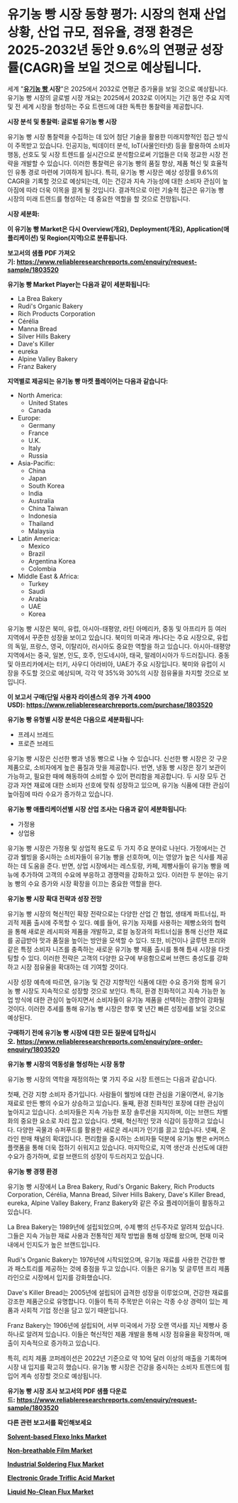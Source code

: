 <p><h1>유기농 빵 시장 동향 평가: 시장의 현재 산업 상황, 산업 규모, 점유율, 경쟁 환경은 2025-2032년 동안 9.6%의 연평균 성장률(CAGR)을 보일 것으로 예상됩니다.</h1></p><p>세계 "<strong><a href="https://www.reliableresearchreports.com/organic-bread-r1803520?utm_campaign=105&utm_medium=8&utm_source=Github&utm_content=ia&utm_term=02022025&utm_id=organic-bread">유기농 빵&nbsp;</a></strong><strong>시장</strong>"은 2025에서 2032로 연평균 증가율을 보일 것으로 예상됩니다. 유기농 빵 시장의 글로벌 시장 개요는 2025에서 2032로 이어지는 기간 동안 주요 지역 및 전 세계 시장을 형성하는 주요 트렌드에 대한 독특한 통찰력을 제공합니다.</p>
<p><strong>시장 분석 및 통찰력: 글로벌 유기농 빵 시장</strong></p>
<p><p>유기농 빵 시장 통찰력을 수집하는 데 있어 첨단 기술을 활용한 미래지향적인 접근 방식이 주목받고 있습니다. 인공지능, 빅데이터 분석, IoT(사물인터넷) 등을 활용하여 소비자 행동, 선호도 및 시장 트렌드를 실시간으로 분석함으로써 기업들은 더욱 정교한 시장 전략을 개발할 수 있습니다. 이러한 통찰력은 유기농 빵의 품질 향상, 제품 혁신 및 효율적인 유통 경로 마련에 기여하게 됩니다. 특히, 유기농 빵 시장은 예상 성장률 9.6%의 CAGR을 기록할 것으로 예상되는데, 이는 건강과 지속 가능성에 대한 소비자 관심이 높아짐에 따라 더욱 이목을 끌게 될 것입니다. 결과적으로 이런 기술적 접근은 유기농 빵 시장의 미래 트렌드를 형성하는 데 중요한 역할을 할 것으로 전망됩니다.</p><a href="%7CAUTHORITHY_DOMAIN_URL%7C?utm_campaign=105&utm_medium=8&utm_source=Github&utm_content=ia&utm_term=02022025&utm_id=organic-bread"></a></p>
<p><strong>시장 세분화:</strong></p>
<p><strong>이 유기농 빵 Market은 다시 Overview(개요), Deployment(개요), Application(애플리케이션) 및 Region(지역)으로 분류됩니다.</strong></p>
<p><strong>보고서의 샘플 PDF 가져오기:&nbsp;<a href="https://www.reliableresearchreports.com/enquiry/request-sample/1803520?utm_campaign=105&utm_medium=8&utm_source=Github&utm_content=ia&utm_term=02022025&utm_id=organic-bread">https://www.reliableresearchreports.com/enquiry/request-sample/1803520</a></strong><strong></strong></p>
<p><strong>유기농 빵 Market Player는 다음과 같이 세분화됩니다:</strong></p>
<p><ul><li>La Brea Bakery</li><li>Rudi's Organic Bakery</li><li>Rich Products Corporation</li><li>Cérélia</li><li>Manna Bread</li><li>Silver Hills Bakery</li><li>Dave's Killer</li><li>eureka</li><li>Alpine Valley Bakery</li><li>Franz Bakery</li></ul></p>
<p><strong>지역별로 제공되는 유기농 빵 마켓 플레이어는 다음과 같습니다:</strong></p>
<p><ul>
    <li>
        North America:
        <ul>
            <li>United States</li>
            <li>Canada</li>
        </ul>
    </li>
    <li>
        Europe:
        <ul>
            <li>Germany</li>
            <li>France</li>
            <li>U.K.</li>
            <li>Italy</li>
            <li>Russia</li>
        </ul>
    </li>
    <li>
        Asia-Pacific:
        <ul>
            <li>China</li>
            <li>Japan</li>
            <li>South Korea</li>
            <li>India</li>
            <li>Australia</li>
            <li>China Taiwan</li>
            <li>Indonesia</li>
            <li>Thailand</li>
            <li>Malaysia</li>
        </ul>
    </li>
    <li>
        Latin America:
        <ul>
            <li>Mexico</li>
            <li>Brazil</li>
            <li>Argentina Korea</li>
            <li>Colombia</li>
        </ul>
    </li>
    <li>
        Middle East & Africa:
        <ul>
            <li>Turkey</li>
            <li>Saudi</li>
            <li>Arabia</li>
            <li>UAE</li>
            <li>Korea</li>
        </ul>
    </li>
    </ul></p>
<p><p>유기농 빵 시장은 북미, 유럽, 아시아-태평양, 라틴 아메리카, 중동 및 아프리카 등 여러 지역에서 꾸준한 성장을 보이고 있습니다. 북미의 미국과 캐나다는 주요 시장으로, 유럽의 독일, 프랑스, 영국, 이탈리아, 러시아도 중요한 역할을 하고 있습니다. 아시아-태평양 지역에서는 중국, 일본, 인도, 호주, 인도네시아, 태국, 말레이시아가 두드러집니다. 중동 및 아프리카에서는 터키, 사우디 아라비아, UAE가 주요 시장입니다. 북미와 유럽이 시장을 주도할 것으로 예상되며, 각각 약 35%와 30%의 시장 점유율을 차지할 것으로 보입니다.</p></p>
<p><strong>이 보고서 구매(단일 사용자 라이센스의 경우 가격 4900 USD):&nbsp;<a href="https://www.reliableresearchreports.com/purchase/1803520?utm_campaign=105&utm_medium=8&utm_source=Github&utm_content=ia&utm_term=02022025&utm_id=organic-bread">https://www.reliableresearchreports.com/purchase/1803520</a></strong></p>
<p><strong>유기농 빵 유형별 시장 분석은 다음으로 세분화됩니다:</strong></p>
<p><ul><li>프레시 브레드</li><li>프로즌 브레드</li></ul></p>
<p><p>유기농 빵 시장은 신선한 빵과 냉동 빵으로 나눌 수 있습니다. 신선한 빵 시장은 갓 구운 제품으로, 소비자에게 높은 품질과 맛을 제공합니다. 반면, 냉동 빵 시장은 장기 보관이 가능하고, 필요한 때에 해동하여 소비할 수 있어 편리함을 제공합니다. 두 시장 모두 건강과 자연 재료에 대한 소비자 선호에 맞춰 성장하고 있으며, 유기농 식품에 대한 관심이 높아짐에 따라 수요가 증가하고 있습니다.</p></p>
<p><strong>유기농 빵 애플리케이션별 시장 산업 조사는 다음과 같이 세분화됩니다:</strong></p>
<p><ul><li>가정용</li><li>상업용</li></ul></p>
<p><p>유기농 빵 시장은 가정용 및 상업적 용도로 두 가지 주요 분야로 나뉜다. 가정에서는 건강과 웰빙을 중시하는 소비자들이 유기농 빵을 선호하며, 이는 영양가 높은 식사를 제공하는 데 도움을 준다. 반면, 상업 시장에서는 레스토랑, 카페, 제빵사들이 유기농 빵을 메뉴에 추가하여 고객의 수요에 부응하고 경쟁력을 강화하고 있다. 이러한 두 분야는 유기농 빵의 수요 증가와 시장 확장을 이끄는 중요한 역할을 한다.</p></p>
<p><strong>유기농 빵 시장 확대 전략과 성장 전망</strong></p>
<p><p>유기농 빵 시장의 혁신적인 확장 전략으로는 다양한 산업 간 협업, 생태계 파트너십, 파괴적 제품 출시에 주목할 수 있다. 예를 들어, 유기농 자재를 사용하는 제빵소와의 협력을 통해 새로운 레시피와 제품을 개발하고, 로컬 농장과의 파트너십을 통해 신선한 재료를 공급받아 맛과 품질을 높이는 방안을 모색할 수 있다. 또한, 비건이나 글루텐 프리와 같은 특정 소비자 니즈를 충족하는 새로운 유기농 빵 제품 출시를 통해 틈새 시장을 타겟팅할 수 있다. 이러한 전략은 고객의 다양한 요구에 부응함으로써 브랜드 충성도를 강화하고 시장 점유율을 확대하는 데 기여할 것이다.</p><p>시장 성장 예측에 따르면, 유기농 및 건강 지향적인 식품에 대한 수요 증가와 함께 유기농 빵 시장도 지속적으로 성장할 것으로 보인다. 특히, 환경 친화적이고 지속 가능한 농업 방식에 대한 관심이 높아지면서 소비자들이 유기농 제품을 선택하는 경향이 강화될 것이다. 이러한 추세를 통해 유기농 빵 시장은 향후 몇 년간 빠른 성장세를 보일 것으로 예상된다.</p></p>
<p><strong>구매하기 전에 유기농 빵 시장에 대한 모든 질문에 답하십시오.&nbsp;<a href="https://www.reliableresearchreports.com/enquiry/pre-order-enquiry/1803520?utm_campaign=105&utm_medium=8&utm_source=Github&utm_content=ia&utm_term=02022025&utm_id=organic-bread">https://www.reliableresearchreports.com/enquiry/pre-order-enquiry/1803520</a></strong><strong></strong></p>
<p><strong>유기농 빵 시장의 역동성을 형성하는 시장 동향</strong></p>
<p><p>유기농 빵 시장의 역학을 재정의하는 몇 가지 주요 시장 트렌드는 다음과 같습니다. </p><p>첫째, 건강 지향 소비자 증가입니다. 사람들이 웰빙에 대한 관심을 기울이면서, 유기농 재료로 만든 빵의 수요가 상승하고 있습니다. 둘째, 환경 친화적인 포장에 대한 관심이 높아지고 있습니다. 소비자들은 지속 가능한 포장 솔루션을 지지하며, 이는 브랜드 차별화의 중요한 요소로 자리 잡고 있습니다. 셋째, 혁신적인 맛과 식감이 등장하고 있습니다. 다양한 곡물과 슈퍼푸드를 활용한 새로운 레시피가 인기를 끌고 있습니다. 넷째, 온라인 판매 채널의 확대입니다. 편리함을 중시하는 소비자들 덕분에 유기농 빵은 e커머스 플랫폼을 통해 더욱 접하기 쉬워지고 있습니다. 마지막으로, 지역 생산과 신선도에 대한 수요가 증가하며, 로컬 브랜드의 성장이 두드러지고 있습니다.</p></p>
<p><strong>유기농 빵 경쟁 환경</strong></p>
<p><p>유기농 빵 시장에서 La Brea Bakery, Rudi's Organic Bakery, Rich Products Corporation, Cérélia, Manna Bread, Silver Hills Bakery, Dave's Killer Bread, eureka, Alpine Valley Bakery, Franz Bakery와 같은 주요 플레이어들이 활동하고 있습니다. </p><p>La Brea Bakery는 1989년에 설립되었으며, 수제 빵의 선두주자로 알려져 있습니다. 그들은 지속 가능한 재료 사용과 전통적인 제작 방법을 통해 성장해 왔으며, 현재 미국 내에서 인지도가 높은 브랜드입니다. </p><p>Rudi's Organic Bakery는 1976년에 시작되었으며, 유기농 재료를 사용한 건강한 빵과 패스트리를 제공하는 것에 중점을 두고 있습니다. 이들은 유기농 및 글루텐 프리 제품 라인으로 시장에서 입지를 강화했습니다. </p><p>Dave's Killer Bread는 2005년에 설립되어 급격한 성장을 이루었으며, 건강한 재료를 강조한 제품군으로 유명합니다. 이들이 특히 주목받은 이유는 각종 수상 경력이 있는 제품과 사회적 기업 정신을 담고 있기 때문입니다. </p><p>Franz Bakery는 1906년에 설립되어, 서부 미국에서 가장 오랜 역사를 지닌 제빵사 중 하나로 알려져 있습니다. 이들은 혁신적인 제품 개발을 통해 시장 점유율을 확장하며, 매출이 지속적으로 증가하고 있습니다. </p><p>특히, 리치 제품 코퍼레이션은 2022년 기준으로 약 10억 달러 이상의 매출을 기록하며 시장 내 입지를 확고히 했습니다. 유기농 빵 시장은 건강을 중시하는 소비자 트렌드에 힘입어 계속 성장할 것으로 예상됩니다.</p></p>
<p><strong>유기농 빵 시장 조사 보고서의 PDF 샘플 다운로드:&nbsp;<a href="https://www.reliableresearchreports.com/enquiry/request-sample/1803520?utm_campaign=105&utm_medium=8&utm_source=Github&utm_content=ia&utm_term=02022025&utm_id=organic-bread">https://www.reliableresearchreports.com/enquiry/request-sample/1803520</a></strong></p>
<p><strong></strong></p>
<p><strong></strong></p>
<p><strong></strong></p>
<p><strong></strong></p>
<p><strong>다른 관련 보고서를 확인해보세요</strong></p>
<p><strong><p><a href="https://github.com/birnbaumbulah0/Market-Research-Report-List-1/blob/main/solvent-based-flexo-inks-market.md?utm_campaign=105&utm_medium=8&utm_source=Github&utm_content=ia&utm_term=02022025&utm_id=organic-bread">Solvent-based Flexo Inks Market</a></p><p><a href="https://github.com/hartsockdonnette82/Market-Research-Report-List-1/blob/main/non-breathable-film-market.md?utm_campaign=105&utm_medium=8&utm_source=Github&utm_content=ia&utm_term=02022025&utm_id=organic-bread">Non-breathable Film Market</a></p><p><a href="https://github.com/akaalahk/Market-Research-Report-List-1/blob/main/industrial-soldering-flux-market.md?utm_campaign=105&utm_medium=8&utm_source=Github&utm_content=ia&utm_term=02022025&utm_id=organic-bread">Industrial Soldering Flux Market</a></p><p><a href="https://github.com/biomochaben4/Market-Research-Report-List-1/blob/main/electronic-grade-triflic-acid-market.md?utm_campaign=105&utm_medium=8&utm_source=Github&utm_content=ia&utm_term=02022025&utm_id=organic-bread">Electronic Grade Triflic Acid Market</a></p><p><a href="https://github.com/agdonthisa/Market-Research-Report-List-1/blob/main/liquid-no-clean-flux-market.md?utm_campaign=105&utm_medium=8&utm_source=Github&utm_content=ia&utm_term=02022025&utm_id=organic-bread">Liquid No-Clean Flux Market</a></p></strong></p>